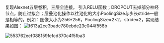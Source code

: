 复现Alexnet五层卷积，三层全连接。
引入RELU函数；DROPOUT去掉部分神经节点，防止过拟合；层叠池化操作以往池化的大小PoolingSize与步长stride一般是相等的，例如：图像大小为256*256，PoolingSize=2×2，stride=2，实现结果如图：
![f613a2ce3badc780ebde23c044f558b](https://user-images.githubusercontent.com/44082531/164039174-a60b06f5-a48f-4617-8149-298e8f54ce68.png)

![553762eef088159fefcd370c4f5fba3](https://user-images.githubusercontent.com/44082531/164039131-d9b773a8-57a3-4af7-9ae9-7fc28761ea0d.png)
